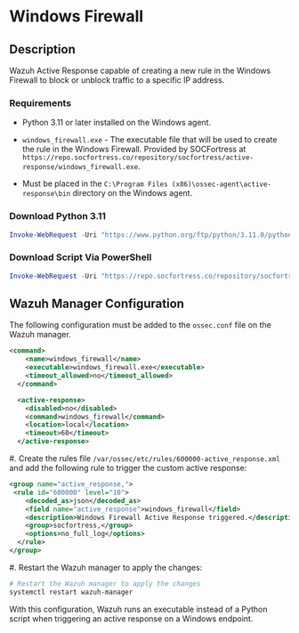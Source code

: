# Windows Firewall

## Description

Wazuh Active Response capable of creating a new rule in the Windows Firewall to block or unblock traffic to a specific IP address.

### Requirements

-   Python 3.11 or later installed on the Windows agent.
-   `windows_firewall.exe` - The executable file that will be used to create the rule in the Windows Firewall. Provided by SOCFortress at `https://repo.socfortress.co/repository/socfortress/active-response/windows_firewall.exe`.

-   Must be placed in the `C:\Program Files (x86)\ossec-agent\active-response\bin` directory on the Windows agent.

### Download Python 3.11

```powershell
Invoke-WebRequest -Uri "https://www.python.org/ftp/python/3.11.0/python-3.11.0-amd64.exe" -OutFile "$env:TEMP\python-3.11.0-amd64.exe"; Start-Process -FilePath "$env:TEMP\python-3.11.0-amd64.exe" -ArgumentList "/quiet InstallAllUsers=1 PrependPath=1" -Wait -NoNewWindow
```

### Download Script Via PowerShell

```powershell
Invoke-WebRequest -Uri "https://repo.socfortress.co/repository/socfortress/active-response/windows_firewall.exe" -OutFile "C:\Program Files (x86)\ossec-agent\active-response\bin\windows_firewall.exe"
```

## Wazuh Manager Configuration

The following configuration must be added to the `ossec.conf` file on the Wazuh manager.

```xml
<command>
    <name>windows_firewall</name>
    <executable>windows_firewall.exe</executable>
    <timeout_allowed>no</timeout_allowed>
  </command>

  <active-response>
    <disabled>no</disabled>
    <command>windows_firewall</command>
    <location>local</location>
    <timeout>60</timeout>
  </active-response>
```

#. Create the rules file `/var/ossec/etc/rules/600000-active_response.xml` and add the following rule to trigger the custom active response:

```xml
<group name="active_response,">
 <rule id="600000" level="10">
    <decoded_as>json</decoded_as>
    <field name="active_response">windows_firewall</field>
    <description>Windows Firewall Active Response triggered.</description>
    <group>socfortress,</group>
    <options>no_full_log</options>
  </rule>
</group>
```

#. Restart the Wazuh manager to apply the changes:

```bash
# Restart the Wazuh manager to apply the changes
systemctl restart wazuh-manager
```

With this configuration, Wazuh runs an executable instead of a Python script when triggering an active response on a Windows endpoint.
